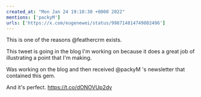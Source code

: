 ```yaml
---
created_at: "Mon Jan 24 19:10:30 +0000 2022"
mentions: ['packyM']
urls: ['https://x.com/eugenewei/status/998714814749802496']
---
```


This is one of the reasons @feathercrm exists.

This tweet is going in the blog I'm working on because it does a great job of illustrating a point that I'm making. 

Was working on the blog and then received @packyM 's newsletter that contained this gem. 

And it's perfect. https://t.co/dONOVUp2dy